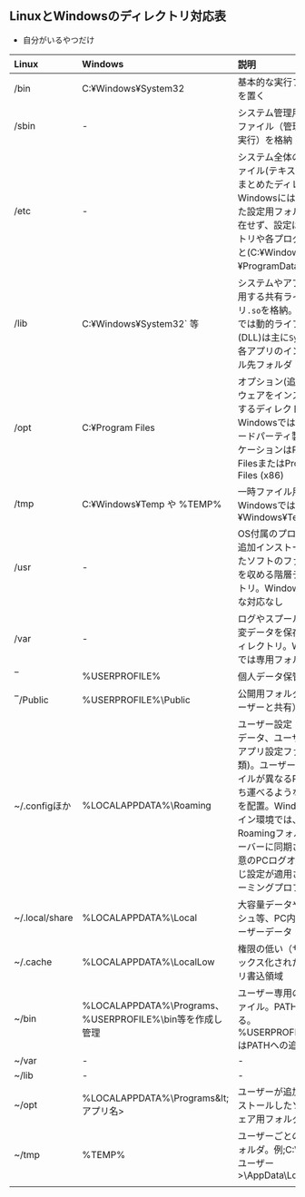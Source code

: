 ## LinuxとWindowsのディレクトリ対応表

* 自分がいるやつだけ

| Linux | Windows | 説明 |
| :- | :- | :- |
| /bin | C:¥Windows¥System32 | 基本的な実行ファイルを置く |
| /sbin | - | システム管理用の実行ファイル（管理者のみ実行）を格納 |
| /etc | - | システム全体の設定ファイル(テキスト形式)をまとめたディレクトリ。Windowsには統一された設定用フォルダは存在せず、設定はレジストリや各プログラムごと(C:¥WindowsやC:¥ProgramDataなど) |
| /lib | C:¥Windows¥System32` 等 | システムやアプリが利用する共有ライブラリ`.so`を格納。Windowsでは動的ライブラリ(DLL)は主に`System32`や各アプリのインストール先フォルダ |
| /opt | C:¥Program Files | オプション(追加)ソフトウェアをインストールするディレクトリ。Windowsでは通常、サードパーティ製アプリケーションはProgram FilesまたはProgram Files (x86) |
| /tmp | C:¥Windows¥Temp や %TEMP% | 一時ファイル用。WindowsではC:¥Windows¥Temp |
| /usr | - | OS付属のプログラムや追加インストールされたソフトのファイル郡を収める階層ディレクトリ。Windowsは明確な対応なし |
| /var | - | ログやスプールなど可変データを保存するディレクトリ。Windowsでは専用フォルダなし |
| ‾ | %USERPROFILE% | 個人データ保管場所 |
| ‾/Public | %USERPROFILE%\Public | 公開用フォルダ（全ユーザーと共有） |
| ~/.configほか | %LOCALAPPDATA%\Roaming | ユーザー設定・アプリデータ、ユーザー毎のアプリ設定ファイル類)。ユーザープロファイルが異なるPC間を持ち運べるようなデータを配置。Windowsドメイン環境では、Roamingフォルダがサーバーに同期され、任意のPCログオン時に同じ設定が適用される(ローミングプロファイル) |
| ~/.local/share | %LOCALAPPDATA%\Local | 大容量データやキャッシュ等、PC内限定のユーザーデータ |
| ~/.cache | %LOCALAPPDATA%\LocalLow | 権限の低い（サンドボックス化された）アプリ書込領域 |
| ~/bin | %LOCALAPPDATA%\Programs、%USERPROFILE%\bin等を作成し管理 | ユーザー専用の実行ファイル。PATHに含まれる。 %USERPROFILE%\binはPATHへの追加が必要 |
| ~/var | - | - |
| ~/lib | - | - |
| ~/opt | %LOCALAPPDATA%\Programs\&lt;アプリ名&gt; | ユーザーが追加でインストールしたソフトウェア用フォルダ |
| ~/tmp | %TEMP% | ユーザーごとの一時フォルダ。例;C:\Users\&lt;ユーザー&gt;\AppData\Local\Temp |
| | | |
